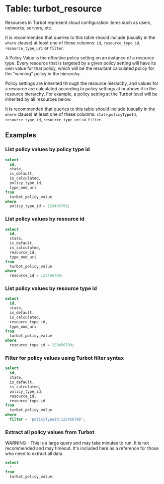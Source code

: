 # Table: turbot_resource

Resources in Turbot represent cloud configuration items such as users,
networks, servers, etc.

It is recommended that queries to this table should include (usually in the `where` clause) at least one
of these columns: `id`, `resource_type_id`, `resource_type_uri` or `filter`.

A Policy Value is the effective policy setting on an instance of a resource type. Every resource that is targeted by a given policy setting will have its own value for that policy, which will be the resultant calculated policy for the "winning" policy in the hierarchy.

Policy settings are inherited through the resource hierarchy, and values for a resource are calculated according to policy settings at or above it in the resource hierarchy. For example, a policy setting at the Turbot level will be inherited by all resources below.

It is recommended that queries to this table should include (usually in the `where` clause) at least one
of these columns: `state`,`policyTypeId`, `resource_type_id`, `resource_type_uri` or `filter`.

## Examples

### List policy values by policy type id

```sql
select
  id,
  state,
  is_default,
  is_calculated,
  policy_type_id,
  type_mod_uri
from
  turbot_policy_value
where
  policy_type_id = 123456789;
```

### List policy values by resource id

```sql
select
  id,
  state,
  is_default,
  is_calculated,
  resource_id,
  type_mod_uri
from
  turbot_policy_value
where
  resource_id = 123456789;
```

### List policy values by resource type id

```sql
select
  id,
  state,
  is_default,
  is_calculated,
  resource_type_id,
  type_mod_uri
from
  turbot_policy_value
where
  resource_type_id = 123456789;
```

### Filter for policy values using Turbot filter syntax

```sql
select
  id,
  state,
  is_default,
  is_calculated,
  policy_type_id,
  resource_id,
  resource_type_id
from
  turbot_policy_value
where
  filter = 'policyTypeId:123456789';
```

### Extract all policy values from Turbot

WARNING - This is a large query and may take minutes to run. It is not recommended and may timeout.
It's included here as a reference for those who need to extract all data.

```sql
select
  *
from
  turbot_policy_value;
```
